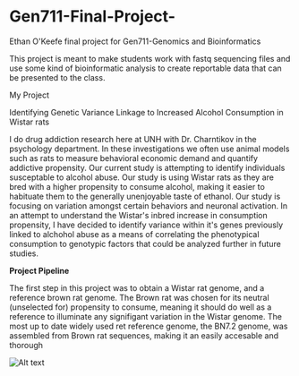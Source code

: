 # Gen711-Final-Project-
Ethan O'Keefe final project for Gen711-Genomics and Bioinformatics

This project is meant to make students work with fastq sequencing files and use some kind of bioinformatic analysis to create reportable data that can be presented to the class. 

My Project 

Identifying Genetic Variance Linkage to Increased Alcohol Consumption in Wistar rats

I do drug addiction research here at UNH with Dr. Charntikov in the psychology department. In these investigations we often use animal models such as rats to measure behavioral economic demand and quantify addictive propensity. Our current study is attempting to identify individuals susceptable to alcohol abuse. Our study is using Wistar rats as they are bred with a higher propensity to consume alcohol, making it easier to habituate them to the generally unenjoyable taste of ethanol. Our study is focusing on variation amongst certain behaviors and neuronal activation. In an attempt to understand the Wistar's inbred increase in consumption propensity, I have decided to identify variance within it's genes previously linked to alchohol abuse as a means of correlating the phenotypical consumption to genotypic factors that could be analyzed further in future studies. 

**Project Pipeline**


The first step in this project was to obtain a Wistar rat genome, and a reference brown rat genome. The Brown rat was chosen for its neutral (unselected for) propensity to consume, meaning it should do well as a reference to illuminate any signifigant variation in the Wistar genome. The most up to date widely used ret reference genome, the BN7.2 genome, was assembled from Brown rat sequences, making it an easily accesable and thorough 

<img src="/Images/img.jpg" alt="Alt text" title="Optional title">


